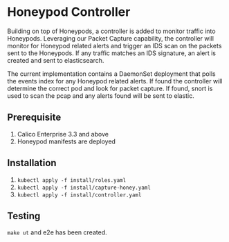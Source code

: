 # Honeypod Controller 
Building on top of Honeypods, a controller is added to monitor traffic into Honeypods. Leveraging our Packet Capture capability, the controller will monitor for Honeypod related alerts and trigger an IDS scan on the packets sent to the Honeypods. If any traffic matches an IDS signature, an alert is created and sent to elasticsearch.

The current implementation contains a DaemonSet deployment that polls the events index for any Honeypod related alerts. If found the controller will determine the correct pod and look for packet capture. If found, snort is used to scan the pcap and any alerts found will be sent to elastic.

## Prerequisite
1. Calico Enterprise 3.3 and above
2. Honeypod manifests are deployed

## Installation
1. `kubectl apply -f install/roles.yaml`
2. `kubectl apply -f install/capture-honey.yaml`
3. `kubectl apply -f install/controller.yaml`

## Testing
`make ut` and e2e has been created.